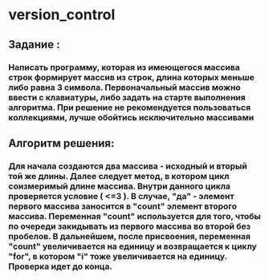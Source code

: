 # version_control
## Задание : 
### Написать программу, которая из имеющегося массива строк формирует массив из строк, длина которых меньше либо равна 3 символа. Первоначальный массив можно ввести с клавиатуры, либо задать на старте выполнения алгоритма. При решение не рекомендуется пользоваться коллекциями, лучше обойтись исключительно массивами
## Алгоритм решения:
### Для начала создаются два массива - исходный и вторый той же длины. Далее следует метод, в котором цикл соизмеримый длине массива. Внутри данного цикла проверяется условие ( <=3 ). В случае, "да" - элемент первого массива заносится в "count" элемент второго массива. Переменная "count" используется для того, чтобы по очереди закидывать из первого массива во второй без пробелов. В дальнейшем, после присвоения, переменная "count" увеличивается на единицу и возвращается к циклу "for", в котором "i" тоже увеличивается на единицу. Проверка идет до конца.